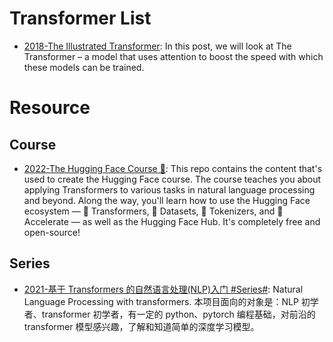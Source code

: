 # Transformer List

- [2018-The Illustrated Transformer](https://jalammar.github.io/illustrated-transformer/): In this post, we will look at The Transformer – a model that uses attention to boost the speed with which these models can be trained.

# Resource

## Course

- [2022-The Hugging Face Course 🎥](https://github.com/huggingface/course): This repo contains the content that's used to create the Hugging Face course. The course teaches you about applying Transformers to various tasks in natural language processing and beyond. Along the way, you'll learn how to use the Hugging Face ecosystem — 🤗 Transformers, 🤗 Datasets, 🤗 Tokenizers, and 🤗 Accelerate — as well as the Hugging Face Hub. It's completely free and open-source!

## Series

- [2021-基于 Transformers 的自然语言处理(NLP)入门 #Series#](https://datawhalechina.github.io/learn-nlp-with-transformers/#/): Natural Language Processing with transformers. 本项目面向的对象是：NLP 初学者、transformer 初学者，有一定的 python、pytorch 编程基础，对前沿的 transformer 模型感兴趣，了解和知道简单的深度学习模型。
